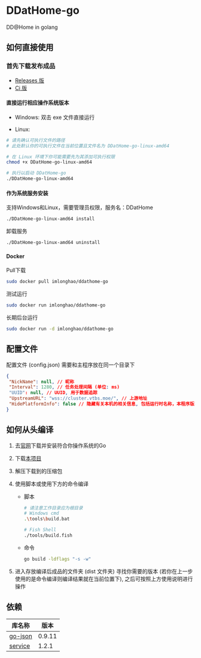 # DDatHome-go

DD@Home in golang

## 如何直接使用

### 首先下载发布成品

* [Releases 版](https://github.com/dd-center/DDatHome-go/releases)
* [Ci 版](https://github.com/dd-center/DDatHome-go/actions/workflows/go.yml)

#### 直接运行相应操作系统版本

* Windows: 双击 exe 文件直接运行

* Linux:

```sh
# 请先确认可执行文件的路径
# 此处默认你的可执行文件在当前位置且文件名为 DDatHome-go-linux-amd64

# 在 Linux 环境下你可能需要先为其添加可执行权限
chmod +x DDatHome-go-linux-amd64

# 执行以启动 DDatHome-go
./DDatHome-go-linux-amd64
```

#### 作为系统服务安装

支持Windows和Linux，需要管理员权限，服务名：DDatHome

```sh
./DDatHome-go-linux-amd64 install
```

卸载服务

```sh
./DDatHome-go-linux-amd64 uninstall
```

#### Docker

Pull下载

```sh
sudo docker pull imlonghao/ddathome-go
```

测试运行

```sh
sudo docker run imlonghao/ddathome-go
```

长期后台运行

```sh
sudo docker run -d imlonghao/ddathome-go
```

## 配置文件

配置文件 (config.json) 需要和主程序放在同一个目录下

```json
{
 "NickName": null, // 昵称
 "Interval": 1280, // 任务处理间隔 (单位: ms)
 "UUID": null, // UUID, 用于数据追踪
 "UpstreamURL": "wss://cluster.vtbs.moe/", // 上游地址
 "HidePlatformInfo": false // 隐藏有关本机的相关信息, 包括运行时名称，本程序版本与平台名
}
```

## 如何从头编译

1. 去[官网](https://go.dev/dl/)下载并安装符合你操作系统的Go
2. 下载[本项目](https://github.com/dd-center/DDatHome-go/archive/refs/heads/master.zip)
3. 解压下载到的压缩包
4. 使用脚本或使用下方的命令编译
   * 脚本

      ```sh
      # 请注意工作目录应为根目录
      # Windows cmd
      .\tools\build.bat

      # Fish Shell
      ./tools/build.fish
      ```

   * 命令

      ```sh
      go build -ldflags "-s -w"
      ```

5. 进入存放编译后成品的文件夹 (dist 文件夹) 寻找你需要的版本 (若你在上一步使用的是命令编译则编译结果就在当前位置下), 之后可按照上方使用说明进行操作

## 依赖

|库名称                                          |版本   |
|-----------------------------------------------|------|
|[go-json](https://github.com/goccy/go-json)    |0.9.11|
|[service](https://github.com/kardianos/service)|1.2.1 |
